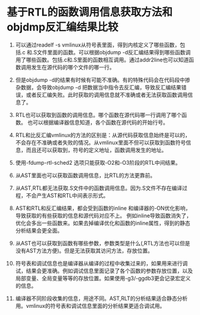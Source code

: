 # 基于RTL的函数调用信息获取方法和objdmp反汇编结果比较

1.  可以通过readelf -s  vmlinux从符号表里面，得到内核定义了哪些函数，包括.c 和.S文件里面的函数。可以根据objdump -d反汇编结果得到哪些函数调用了哪些函数。包括.c和.S里面的函数相互调用。通过addr2line也可以知道函数调用发生在源代码的哪个文件的哪一行。
 

1.   但是objdump  -d的结果有时候有可能不准确。有的特殊代码会在代码段中掺杂数据，会导致objdump -d 把数据当中指令去反汇编，导致反汇编结果错误，或者反汇编失败。此时获取的调用信息就不准确或者无法获取函数调用信息了。


1.  RTL也可以获取到函数的调用信息。哪个函数在源代码哪一行调用了哪个函数。 也可以根据编译器信息知道，各个函数在源代码的开始行号。

1. RTL和比反汇编vmlinux的方法的区别是：从源代码获取信息始终是可以的，不会存在不准确或者失败的情况。从vmlinux里面不但可以获取到函数符号信息，而且还可以获取到，符号的定义地址，函数调用发生的地址。


1. 使用-fdump-rtl-sched2 选项只能获取-O2和-O3阶段的RTL中间结果。

1. 从AST里面也可以获取函数调用信息，比RTL的方法更靠前。

1.  从AST,RTL都无法获取.S文件中的函数调用信息。因为.S文件不存在编译过程，不会产生AST和RTL中间表示形式。

1. AST和RTL和反汇编结果，都会受到函数的inline 和编译器的-ON优化影响，导致获取的有些获取的信息和源代码对应不上。 例如inline导致函数消失了， 优化会多出一些函数来。如果去掉编译优化和函数的inline属性，得到的静态分析结果会更全面。

1. 从AST也可以获取到函数有哪些参数，参数类型是什么(,RTL方法也可以但是没有AST方法方便)。但是无法获取其访问方法，存放位置。

1. 符号表和调试信息也是编译器从编译的过程中收集过来的，如果用来进行调试，结果会更准确。例如调试信息里面记录了各个函数的参数存放位置，以及局部变量、全局变量等等的存放位置。如果使用-g3/-ggdb3更会记录宏定义的信息。

1. 编译器不同阶段收集的信息，用途不同。AST,RLT的分析结果适合静态分析用。vmlinux的符号表和调试信息里面的分析结果更适合调试用。

